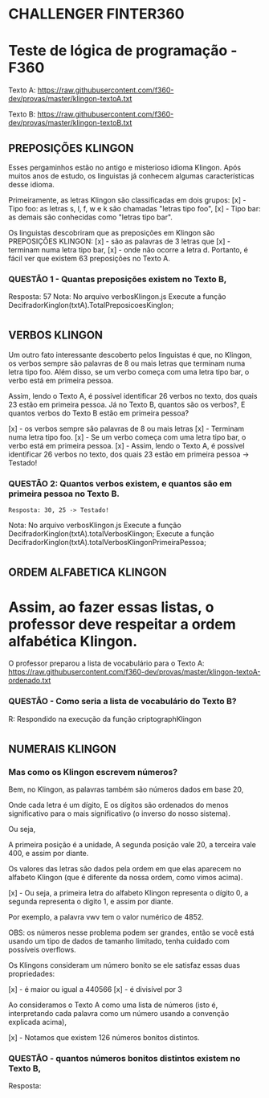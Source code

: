 # CHALLENGER FINTER360

# Teste de lógica de programação - F360
 
Texto A: https://raw.githubusercontent.com/f360-dev/provas/master/klingon-textoA.txt

Texto B: https://raw.githubusercontent.com/f360-dev/provas/master/klingon-textoB.txt

## PREPOSIÇÕES KLINGON 

Esses pergaminhos estão no antigo e misterioso idioma Klingon. Após muitos anos de estudo, os linguistas já conhecem algumas características desse idioma.

Primeiramente, as letras Klingon são classificadas em dois grupos: 
   [x] - Tipo foo: as letras s, l, f, w e k são chamadas "letras tipo foo", 
   [x] - Tipo bar: as demais são conhecidas como "letras tipo bar".

Os linguistas descobriram que as preposições em Klingon são 
   PREPOSIÇÕES KLINGON: 
   [x] - são as palavras de 3 letras que 
   [x] - terminam numa letra tipo bar, 
   [x] - onde não ocorre a letra d. 
Portanto, é fácil ver que existem 63 preposições no Texto A.

### QUESTÃO 1 - Quantas preposições existem no Texto B, 
Resposta: 57
Nota: 
      No arquivo verbosKlingon.js 
      Execute a função DecifradorKinglon(txtA).TotalPreposicoesKinglon;

# 

## VERBOS KLINGON

Um outro fato interessante descoberto pelos linguistas é que, no Klingon, os verbos sempre são palavras de 8 ou mais letras que terminam numa letra tipo foo. Além disso, se um verbo começa com uma letra tipo bar, o verbo está em primeira pessoa.

Assim, lendo o Texto A, é possível identificar 26 verbos no texto, dos quais 23 estão em primeira pessoa.
Já no Texto B, quantos são os verbos?, E quantos verbos do Texto B estão em primeira pessoa?

   [x] - os verbos sempre são palavras de 8 ou mais letras 
   [x] - Terminam numa letra tipo foo. 
   [x] - Se um verbo começa com uma letra tipo bar, o verbo está em primeira pessoa.
   [x] - Assim, lendo o Texto A, é possível identificar 26 verbos no texto, dos quais 23 estão em primeira pessoa -> Testado!

### QUESTÃO 2: Quantos verbos existem, e quantos são em primeira pessoa no Texto B. 
    Resposta: 30, 25 -> Testado!
Nota: 
      No arquivo verbosKlingon.js 
      Execute a função DecifradorKinglon(txtA).totalVerbosKlingon;
      Execute a função DecifradorKinglon(txtA).totalVerbosKlingonPrimeiraPessoa;
      
#

## ORDEM ALFABETICA KLINGON
# Assim, ao fazer essas listas, o professor deve respeitar a ordem alfabética Klingon.

O professor preparou a lista de vocabulário para o Texto A:
https://raw.githubusercontent.com/f360-dev/provas/master/klingon-textoA-ordenado.txt

### QUESTÃO - Como seria a lista de vocabulário do Texto B?
R: Respondido na execução da função criptographKlingon

# 

## NUMERAIS KLINGON
### Mas como os Klingon escrevem números?

Bem, no Klingon, as palavras também são números dados em base 20, 

Onde cada letra é um dígito, 
E os dígitos são ordenados do menos significativo para o mais significativo (o inverso do nosso sistema). 

Ou seja, 

A primeira posição é a unidade, 
A segunda posição vale 20, a terceira vale 400, e assim por diante. 

Os valores das letras são dados pela ordem em que elas aparecem no alfabeto Klingon (que é diferente da nossa ordem, como vimos acima). 

[x] - Ou seja, a primeira letra do alfabeto Klingon representa o dígito 0, a segunda representa o dígito 1, e assim por diante.

Por exemplo, a palavra vwv tem o valor numérico de 4852.

OBS: os números nesse problema podem ser grandes, então se você está usando um tipo de dados de tamanho limitado, tenha cuidado com possíveis overflows.

Os Klingons consideram um número bonito se ele satisfaz essas duas propriedades:

[x] - é maior ou igual a 440566
[x] - é divisível por 3

Ao consideramos o Texto A como uma lista de números (isto é, interpretando cada palavra como um número usando a convenção explicada acima), 

[x] - Notamos que existem 126 números bonitos distintos.

### QUESTÃO - quantos números bonitos distintos existem no Texto B, 
Resposta: 
   
#
